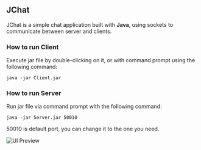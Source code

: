 ## JChat
JChat is a simple chat application built with **Java**, using sockets to communicate between server and clients.

### How to run Client
Execute jar file by double-clicking on it, or with command prompt using the following command:
```
java -jar Client.jar
```

### How to run Server
Run jar file via command prompt with the following command:
```
java -jar Server.jar 50010
```
50010 is default port, you can change it to the one you need.

![UI Preview](https://imgur.com/aUtJdXv.png)
